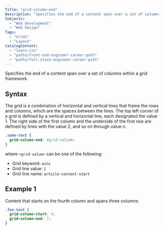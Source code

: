 ```yaml
---
Title: "grid-column-end"
Description: "Specifies the end of a content span over a set of columns within a grid framework."
Subjects:
  - "Web Development"
  - "Web Design"
Tags:
  - "Grids"
  - "Layout"
CatalogContent:
  - "learn-css"
  - "paths/front-end-engineer-career-path"
  - "paths/full-stack-engineer-career-path"
---
```




Specifies the end of a content span over a set of columns within a grid framework.

## Syntax

The grid is a combination of horizontal and vertical lines that frame the rows and columns, which are the spaces between the lines. The top left corner of a grid is defined by a vertical and horizontal line, each designated the value 1. The right side of the first column and the underside of the first row are defined by lines with the value 2, and so on through value n. 

```css
.some-text {
  grid-column-end: <grid-value>;
}
```

where `<grid-value>` can be one of the following:

- Grid keyword: `auto`
- Grid line value: `1`
- Grid line name: `article-content-start`

## Example 1

Content that starts on the fourth column and spans three columns:

```css
.foo-text {
  grid-column-start: 4;
  grid-column-end: 7;
}
```
